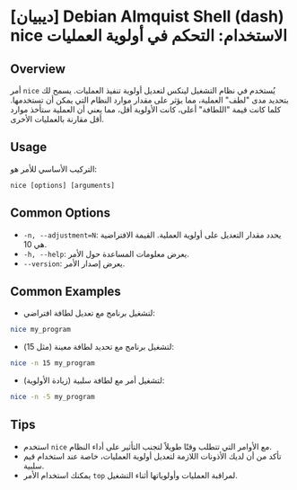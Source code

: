 # [ديبيان] Debian Almquist Shell (dash) nice الاستخدام: التحكم في أولوية العمليات

## Overview
أمر `nice` يُستخدم في نظام التشغيل لينكس لتعديل أولوية تنفيذ العمليات. يسمح لك بتحديد مدى "لطف" العملية، مما يؤثر على مقدار موارد النظام التي يمكن أن تستخدمها. كلما كانت قيمة "اللطافة" أعلى، كانت الأولوية أقل، مما يعني أن العملية ستأخذ موارد أقل مقارنة بالعمليات الأخرى.

## Usage
التركيب الأساسي للأمر هو:
```
nice [options] [arguments]
```

## Common Options
- `-n, --adjustment=N`: يحدد مقدار التعديل على أولوية العملية. القيمة الافتراضية هي 10.
- `-h, --help`: يعرض معلومات المساعدة حول الأمر.
- `--version`: يعرض إصدار الأمر.

## Common Examples
- لتشغيل برنامج مع تعديل لطافة افتراضي:
```bash
nice my_program
```

- لتشغيل برنامج مع تحديد لطافة معينة (مثل 15):
```bash
nice -n 15 my_program
```

- لتشغيل أمر مع لطافة سلبية (زيادة الأولوية):
```bash
nice -n -5 my_program
```

## Tips
- استخدم `nice` مع الأوامر التي تتطلب وقتًا طويلاً لتجنب التأثير على أداء النظام.
- تأكد من أن لديك الأذونات اللازمة لتعديل أولوية العمليات، خاصة عند استخدام قيم سلبية.
- يمكنك استخدام الأمر `top` لمراقبة العمليات وأولوياتها أثناء التشغيل.